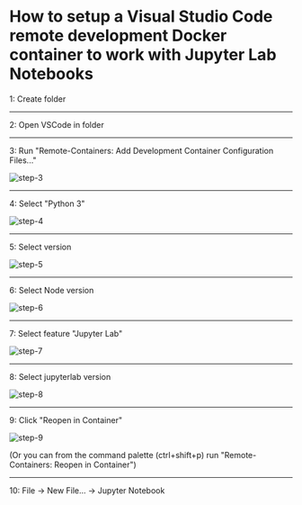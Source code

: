 # How to setup a Visual Studio Code remote development Docker container to work with Jupyter Lab Notebooks

1: Create folder

---

2: Open VSCode in folder

---

3: Run "Remote-Containers: Add Development Container Configuration Files..."

![step-3](https://user-images.githubusercontent.com/1320753/170854024-64b1cbc7-ba95-4833-b2bf-ae13d79922b8.png)

---

4: Select "Python 3"

![step-4](https://user-images.githubusercontent.com/1320753/170853951-6437e225-6f8f-420b-93ea-d0accd269d08.png)

---
5: Select version

![step-5](https://user-images.githubusercontent.com/1320753/170853954-71fb54b1-f901-4ac1-ab48-f628878a9e00.png)

---

6: Select Node version

![step-6](https://user-images.githubusercontent.com/1320753/170853956-eea06009-170b-4566-bf90-59014be8b642.png)

---

7: Select feature "Jupyter Lab"

![step-7](https://user-images.githubusercontent.com/1320753/170853962-77e712a7-47f3-44e1-9c75-64afc1757370.png)

---

8: Select jupyterlab version

![step-8](https://user-images.githubusercontent.com/1320753/170853964-99f10312-55dc-4102-857c-33cd1c6ee2d8.png)

---

9: Click "Reopen in Container" 

![step-9](https://user-images.githubusercontent.com/1320753/170853966-c104cdae-c820-43a4-8531-64eee4a9e7fb.png)

(Or you can from the command palette (ctrl+shift+p) run "Remote-Containers: Reopen in Container")

---

10: File -> New File... -> Jupyter Notebook
